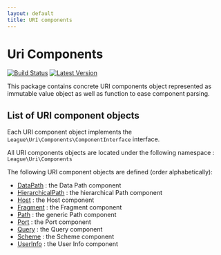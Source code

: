 ```yaml
---
layout: default
title: URI components
---
```


Uri Components
=======

[![Build Status](https://img.shields.io/travis/thephpleague/uri/master.svg?style=flat-square)](https://travis-ci.org/thephpleague/uri-components)
[![Latest Version](https://img.shields.io/github/release/thephpleague/uri-components.svg?style=flat-square)](https://github.com/thephpleague/uri-components/releases)

This package contains concrete URI components object represented as immutable value object as well as function to ease component parsing.


List of URI component objects
--------

Each URI component object implements the `League\Uri\Components\ComponentInterface` interface.

All URI components objects are located under the following namespace : `League\Uri\Components`


The following URI component objects are defined (order alphabetically):

- [DataPath](/5.0/components/data-path/) : the Data Path component
- [HierarchicalPath](/5.0/components/hierarchical-path/) : the hierarchical Path component
- [Host](/5.0/components/host/) : the Host component
- [Fragment](/5.0/components/fragment/) : the Fragment component
- [Path](/5.0/components/path/) : the generic Path component
- [Port](/5.0/components/port/) : the Port component
- [Query](/5.0/components/query/) : the Query component
- [Scheme](/5.0/components/scheme/) : the Scheme component
- [UserInfo](/5.0/components/userinfo/) : the User Info component
